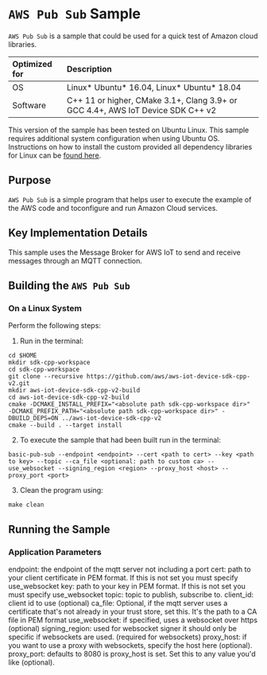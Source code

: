 # `AWS Pub Sub` Sample

`AWS Pub Sub` is a sample that could be used for a quick test of Amazon cloud libraries.


| Optimized for                     | Description
|:---                               |:---
| OS                                | Linux* Ubuntu* 16.04, Linux* Ubuntu* 18.04
| Software                          | C++ 11 or higher, CMake 3.1+, Clang 3.9+ or GCC 4.4+, AWS IoT Device SDK C++ v2

This version of the sample has been tested on Ubuntu Linux. This sample requires additional system configuration when using Ubuntu OS. Instructions on how to install the custom provided all dependency libraries for Linux can be [found here]().

## Purpose
`AWS Pub Sub` is a simple program that helps user to execute the example of the AWS code and toconfigure and run Amazon Cloud services.

## Key Implementation Details
This sample uses the Message Broker for AWS IoT to send and receive messages through an MQTT connection.

## Building the `AWS Pub Sub` 

### On a Linux System

Perform the following steps:
1. Run in the terminal:
```
cd $HOME
mkdir sdk-cpp-workspace
cd sdk-cpp-workspace
git clone --recursive https://github.com/aws/aws-iot-device-sdk-cpp-v2.git
mkdir aws-iot-device-sdk-cpp-v2-build
cd aws-iot-device-sdk-cpp-v2-build
cmake -DCMAKE_INSTALL_PREFIX="<absolute path sdk-cpp-workspace dir>"  -DCMAKE_PREFIX_PATH="<absolute path sdk-cpp-workspace dir>" -DBUILD_DEPS=ON ../aws-iot-device-sdk-cpp-v2
cmake --build . --target install
```

2. To execute the sample that had been built run in the terminal:
``` 
basic-pub-sub --endpoint <endpoint> --cert <path to cert> --key <path to key> --topic --ca_file <optional: path to custom ca> --use_websocket --signing_region <region> --proxy_host <host> --proxy_port <port>
```

3. Clean the program using:

```
make clean
```


## Running the Sample
### Application Parameters

endpoint: the endpoint of the mqtt server not including a port
cert: path to your client certificate in PEM format. If this is not set you must specify use_websocket
key: path to your key in PEM format. If this is not set you must specify use_websocket
topic: topic to publish, subscribe to.
client_id: client id to use (optional)
ca_file: Optional, if the mqtt server uses a certificate that's not already in your trust store, set this.
	It's the path to a CA file in PEM format
use_websocket: if specified, uses a websocket over https (optional)
signing_region: used for websocket signer it should only be specific if websockets are used. (required for websockets)
proxy_host: if you want to use a proxy with websockets, specify the host here (optional).
proxy_port: defaults to 8080 is proxy_host is set. Set this to any value you'd like (optional).
